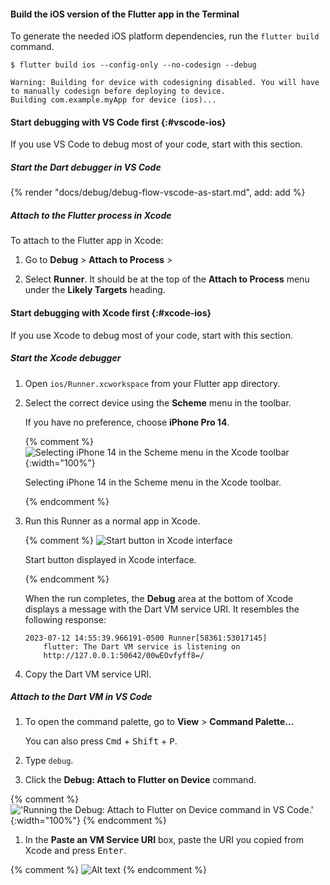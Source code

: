 #### Build the iOS version of the Flutter app in the Terminal

To generate the needed iOS platform dependencies,
run the `flutter build` command.

```console
$ flutter build ios --config-only --no-codesign --debug
```

```console
Warning: Building for device with codesigning disabled. You will have to manually codesign before deploying to device.
Building com.example.myApp for device (ios)...
```

<Tabs key="darwin-debug-flow">
<Tab name="Start from VS Code">

#### Start debugging with VS Code first {:#vscode-ios}

If you use VS Code to debug most of your code, start with this section.

##### Start the Dart debugger in VS Code

{% render "docs/debug/debug-flow-vscode-as-start.md", add: add %}

##### Attach to the Flutter process in Xcode

To attach to the Flutter app in Xcode:

1. Go to **Debug** <span aria-label="and then">></span>
   **Attach to Process** <span aria-label="and then">></span>

1. Select **Runner**. It should be at the top of the
   **Attach to Process** menu under the **Likely Targets** heading.

</Tab>
<Tab name="Start from Xcode">

#### Start debugging with Xcode first {:#xcode-ios}

If you use Xcode to debug most of your code, start with this section.

##### Start the Xcode debugger

1. Open `ios/Runner.xcworkspace` from your Flutter app directory.

1. Select the correct device using the **Scheme** menu in the toolbar.

    If you have no preference, choose **iPhone Pro 14**.

   {% comment %}
    ![Selecting iPhone 14 in the Scheme menu in the Xcode toolbar](/assets/images/docs/testing/debugging/native/xcode/select-device.png){:width="100%"}
    <div class="figure-caption">

    Selecting iPhone 14 in the Scheme menu in the Xcode toolbar.

    </div>
    {% endcomment %}

1. Run this Runner as a normal app in Xcode.

    {% comment %}
    ![Start button in Xcode interface](/assets/images/docs/testing/debugging/native/xcode/run-app.png)
    <div class="figure-caption">

    Start button displayed in Xcode interface.

    </div>
    {% endcomment %}

    When the run completes, the **Debug** area at the bottom of Xcode displays
    a message with the Dart VM service URI. It resembles the following response:

    ```console
    2023-07-12 14:55:39.966191-0500 Runner[58361:53017145]
        flutter: The Dart VM service is listening on
        http://127.0.0.1:50642/00wEOvfyff8=/
    ```

1. Copy the Dart VM service URI.

##### Attach to the Dart VM in VS Code

1. To open the command palette, go to
    **View** <span aria-label="and then">></span>
    **Command Palette...**

    You can also press <kbd>Cmd</kbd> + <kbd>Shift</kbd> + <kbd>P</kbd>.

1. Type `debug`.

1. Click the **Debug: Attach to Flutter on Device** command.

{% comment %}
    !['Running the Debug: Attach to Flutter on Device command in VS Code.'](/assets/images/docs/testing/debugging/vscode-ui/screens/attach-flutter-process-menu.png){:width="100%"}
{% endcomment %}

1. In the **Paste an VM Service URI** box, paste the URI you copied
    from Xcode and press <kbd>Enter</kbd>.

{% comment %}
    ![Alt text](/assets/images/docs/testing/debugging/vscode-ui/screens/vscode-add-attach-uri-filled.png)
{% endcomment %}

</Tab>
</Tabs>
